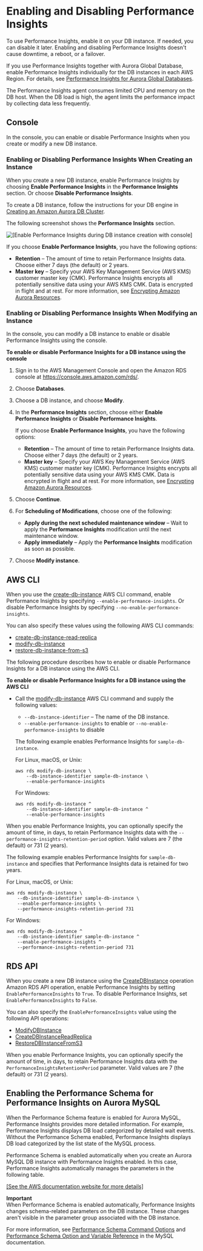 # Enabling and Disabling Performance Insights<a name="USER_PerfInsights.Enabling"></a>

To use Performance Insights, enable it on your DB instance\. If needed, you can disable it later\. Enabling and disabling Performance Insights doesn't cause downtime, a reboot, or a failover\.

If you use Performance Insights together with Aurora Global Database, enable Performance Insights individually for the DB instances in each AWS Region\. For details, see [Performance Insights for Aurora Global Databases](aurora-global-database-managing.md#aurora-global-database-pi)\. 

The Performance Insights agent consumes limited CPU and memory on the DB host\. When the DB load is high, the agent limits the performance impact by collecting data less frequently\.

## Console<a name="USER_PerfInsights.Enabling.Console"></a>

In the console, you can enable or disable Performance Insights when you create or modify a new DB instance\.

### Enabling or Disabling Performance Insights When Creating an Instance<a name="USER_PerfInsights.Console.Creating"></a>

When you create a new DB instance, enable Performance Insights by choosing **Enable Performance Insights** in the **Performance Insights** section\. Or choose **Disable Performance Insights**\.

To create a DB instance, follow the instructions for your DB engine in [Creating an Amazon Aurora DB Cluster](Aurora.CreateInstance.md)\.

The following screenshot shows the **Performance Insights** section\.

![\[Enable Performance Insights during DB instance creation with console\]](http://docs.aws.amazon.com/AmazonRDS/latest/AuroraUserGuide/images/perf_insights_enabling.png)

If you choose **Enable Performance Insights**, you have the following options:
+ **Retention** – The amount of time to retain Performance Insights data\. Choose either 7 days \(the default\) or 2 years\.
+ **Master key** – Specify your AWS Key Management Service \(AWS KMS\) customer master key \(CMK\)\. Performance Insights encrypts all potentially sensitive data using your AWS KMS CMK\. Data is encrypted in flight and at rest\. For more information, see [Encrypting Amazon Aurora Resources](Overview.Encryption.md)\.

### Enabling or Disabling Performance Insights When Modifying an Instance<a name="USER_PerfInsights.Enabling.Console.Modifying"></a>

In the console, you can modify a DB instance to enable or disable Performance Insights using the console\.

**To enable or disable Performance Insights for a DB instance using the console**

1. Sign in to the AWS Management Console and open the Amazon RDS console at [https://console\.aws\.amazon\.com/rds/](https://console.aws.amazon.com/rds/)\.

1. Choose **Databases**\.

1. Choose a DB instance, and choose **Modify**\.

1. In the **Performance Insights** section, choose either **Enable Performance Insights** or **Disable Performance Insights**\.

   If you choose **Enable Performance Insights**, you have the following options:
   + **Retention** – The amount of time to retain Performance Insights data\. Choose either 7 days \(the default\) or 2 years\.
   + **Master key** – Specify your AWS Key Management Service \(AWS KMS\) customer master key \(CMK\)\. Performance Insights encrypts all potentially sensitive data using your AWS KMS CMK\. Data is encrypted in flight and at rest\. For more information, see [Encrypting Amazon Aurora Resources](Overview.Encryption.md)\.

1. Choose **Continue**\.

1. For **Scheduling of Modifications**, choose one of the following:
   + **Apply during the next scheduled maintenance window** – Wait to apply the **Performance Insights** modification until the next maintenance window\.
   + **Apply immediately** – Apply the **Performance Insights** modification as soon as possible\.

1. Choose **Modify instance**\.

## AWS CLI<a name="USER_PerfInsights.Enabling.CLI"></a>

When you use the [create\-db\-instance](https://docs.aws.amazon.com/cli/latest/reference/rds/create-db-instance.html) AWS CLI command, enable Performance Insights by specifying `--enable-performance-insights`\. Or disable Performance Insights by specifying `--no-enable-performance-insights`\.

You can also specify these values using the following AWS CLI commands:
+  [create\-db\-instance\-read\-replica](https://docs.aws.amazon.com/cli/latest/reference/rds/create-db-instance-read-replica.html) 
+  [modify\-db\-instance](https://docs.aws.amazon.com/cli/latest/reference/rds/modify-db-instance.html) 
+  [restore\-db\-instance\-from\-s3](https://docs.aws.amazon.com/cli/latest/reference/rds/restore-db-instance-from-s3.html) 

The following procedure describes how to enable or disable Performance Insights for a DB instance using the AWS CLI\.

**To enable or disable Performance Insights for a DB instance using the AWS CLI**
+ Call the [modify\-db\-instance](https://docs.aws.amazon.com/cli/latest/reference/rds/modify-db-instance.html) AWS CLI command and supply the following values:
  + `--db-instance-identifier` – The name of the DB instance\.
  + `--enable-performance-insights` to enable or `--no-enable-performance-insights` to disable

  The following example enables Performance Insights for `sample-db-instance`\.

  For Linux, macOS, or Unix:

  ```
  aws rds modify-db-instance \
      --db-instance-identifier sample-db-instance \
      --enable-performance-insights
  ```

  For Windows:

  ```
  aws rds modify-db-instance ^
      --db-instance-identifier sample-db-instance ^
      --enable-performance-insights
  ```

When you enable Performance Insights, you can optionally specify the amount of time, in days, to retain Performance Insights data with the `--performance-insights-retention-period` option\. Valid values are 7 \(the default\) or 731 \(2 years\)\.

The following example enables Performance Insights for `sample-db-instance` and specifies that Performance Insights data is retained for two years\.

For Linux, macOS, or Unix:

```
aws rds modify-db-instance \
    --db-instance-identifier sample-db-instance \
    --enable-performance-insights \
    --performance-insights-retention-period 731
```

For Windows:

```
aws rds modify-db-instance ^
    --db-instance-identifier sample-db-instance ^
    --enable-performance-insights ^
    --performance-insights-retention-period 731
```

## RDS API<a name="USER_PerfInsights.Enabling.API"></a>

When you create a new DB instance using the [CreateDBInstance](https://docs.aws.amazon.com/AmazonRDS/latest/APIReference/API_CreateDBInstance.html) operation Amazon RDS API operation, enable Performance Insights by setting `EnablePerformanceInsights` to `True`\. To disable Performance Insights, set `EnablePerformanceInsights` to `False`\.

You can also specify the `EnablePerformanceInsights` value using the following API operations:
+  [ModifyDBInstance](https://docs.aws.amazon.com/AmazonRDS/latest/APIReference/API_ModifyDBInstance.html) 
+  [CreateDBInstanceReadReplica](https://docs.aws.amazon.com/AmazonRDS/latest/APIReference/API_CreateDBInstanceReadReplica.html) 
+  [RestoreDBInstanceFromS3](https://docs.aws.amazon.com/AmazonRDS/latest/APIReference/API_RestoreDBInstanceFromS3.html) 

When you enable Performance Insights, you can optionally specify the amount of time, in days, to retain Performance Insights data with the `PerformanceInsightsRetentionPeriod` parameter\. Valid values are 7 \(the default\) or 731 \(2 years\)\.

## Enabling the Performance Schema for Performance Insights on Aurora MySQL<a name="USER_PerfInsights.EnableMySQL"></a>

When the Performance Schema feature is enabled for Aurora MySQL, Performance Insights provides more detailed information\. For example, Performance Insights displays DB load categorized by detailed wait events\. Without the Performance Schema enabled, Performance Insights displays DB load categorized by the list state of the MySQL process\.

Performance Schema is enabled automatically when you create an Aurora MySQL DB instance with Performance Insights enabled\. In this case, Performance Insights automatically manages the parameters in the following table\.

[\[See the AWS documentation website for more details\]](http://docs.aws.amazon.com/AmazonRDS/latest/AuroraUserGuide/USER_PerfInsights.Enabling.html)

**Important**  
When Performance Schema is enabled automatically, Performance Insights changes schema\-related parameters on the DB instance\. These changes aren't visible in the parameter group associated with the DB instance\.

For more information, see [Performance Schema Command Options](https://dev.mysql.com/doc/refman/5.6/en/performance-schema-options.html#option_mysqld_performance-schema-consumer-events-stages-current) and [Performance Schema Option and Variable Reference](https://dev.mysql.com/doc/refman/8.0/en/performance-schema-option-variable-reference.html) in the MySQL documentation\.